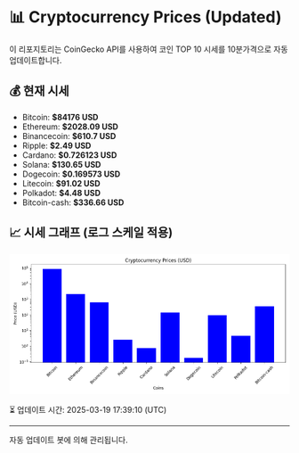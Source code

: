 
# 📊 Cryptocurrency Prices (Updated)

이 리포지토리는 CoinGecko API를 사용하여 코인 TOP 10 시세를 10분가격으로 자동 업데이트합니다.

## 💰 현재 시세
- Bitcoin: **$84176 USD**
- Ethereum: **$2028.09 USD**
- Binancecoin: **$610.7 USD**
- Ripple: **$2.49 USD**
- Cardano: **$0.726123 USD**
- Solana: **$130.65 USD**
- Dogecoin: **$0.169573 USD**
- Litecoin: **$91.02 USD**
- Polkadot: **$4.48 USD**
- Bitcoin-cash: **$336.66 USD**

## 📈 시세 그래프 (로그 스케일 적용)
![Crypto Prices](crypto_prices.png)

⏳ 업데이트 시간: 2025-03-19 17:39:10 (UTC)

---
자동 업데이트 봇에 의해 관리됩니다.

